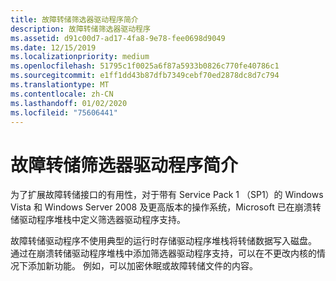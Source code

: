 ```yaml
---
title: 故障转储筛选器驱动程序简介
description: 故障转储筛选器驱动程序
ms.assetid: d91c00d7-ad17-4fa8-9e78-fee0698d9049
ms.date: 12/15/2019
ms.localizationpriority: medium
ms.openlocfilehash: 51795c1f0025a6f87a5933b0826c770fe40786c1
ms.sourcegitcommit: e1ff1dd43b87dfb7349cebf70ed2878dc8d7c794
ms.translationtype: MT
ms.contentlocale: zh-CN
ms.lasthandoff: 01/02/2020
ms.locfileid: "75606441"
---
```

# <a name="introduction-to-crash-dump-filter-drivers"></a>故障转储筛选器驱动程序简介

为了扩展故障转储接口的有用性，对于带有 Service Pack 1 （SP1）的 Windows Vista 和 Windows Server 2008 及更高版本的操作系统，Microsoft 已在崩溃转储驱动程序堆栈中定义筛选器驱动程序支持。

故障转储驱动程序不使用典型的运行时存储驱动程序堆栈将转储数据写入磁盘。 通过在崩溃转储驱动程序堆栈中添加筛选器驱动程序支持，可以在不更改内核的情况下添加新功能。 例如，可以加密休眠或故障转储文件的内容。
